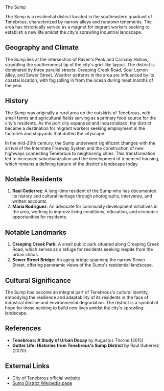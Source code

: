 The Sump

The Sump is a residential district located in the southeastern quadrant of Tenebrous, characterized by narrow alleys and rundown tenements. The area has historically served as a magnet for migrant workers seeking to establish a new life amidst the city's sprawling industrial landscape.

Geography and Climate
------------------------

The Sump lies at the intersection of Raven's Peak and Carnaby Hollow, straddling the southernmost tip of the city's grid-like layout. The district is dominated by three parallel streets: Creeping Creek Road, Sour Lemon Alley, and Sewer Street. Weather patterns in the area are influenced by its coastal location, with fog rolling in from the ocean during most months of the year.

History
--------

The Sump was originally a rural area on the outskirts of Tenebrous, with small farms and agricultural fields serving as a primary food source for the city's residents. As the port city expanded and industrialized, the district became a destination for migrant workers seeking employment in the factories and shipyards that dotted the cityscape.

In the mid-20th century, the Sump underwent significant changes with the arrival of the Interstate Freeway System and the construction of new highways connecting Tenebrous to neighboring cities. This transformation led to increased suburbanization and the development of tenement housing, which remains a defining feature of the district's landscape today.

Notable Residents
------------------

1. **Raul Gutierrez**: A long-time resident of the Sump who has documented its history and cultural heritage through photographs, interviews, and written accounts.
2. **Maria Rodriguez**: An advocate for community development initiatives in the area, working to improve living conditions, education, and economic opportunities for residents.

Notable Landmarks
-----------------

1. **Creeping Creek Park**: A small public park situated along Creeping Creek Road, which serves as a refuge for residents seeking respite from the urban chaos.
2. **Sewer Street Bridge**: An aging bridge spanning the narrow Sewer Street, offering panoramic views of the Sump's residential landscape.

Cultural Significance
--------------------

The Sump has become an integral part of Tenebrous's cultural identity, embodying the resilience and adaptability of its residents in the face of industrial decline and environmental degradation. The district is a symbol of hope for those seeking to build new lives amidst the city's sprawling landscape.

References
----------

*   **Tenebrous: A Study of Urban Decay** by Augustus Thorne (2015)
*   **Gutter Life: Histories from Tenebrous's Sump District** by Raul Gutierrez (2020)

External Links
--------------

*   [City of Tenebrous official website](https://tenebrous.city/)
*   [Sump District Wikipedia page](https://en.wikipedia.org/wiki/Sump_(Tenebrous))